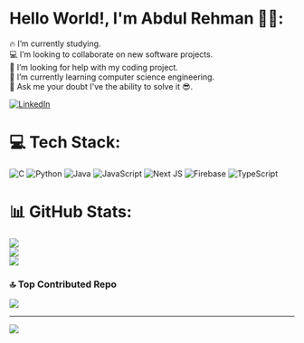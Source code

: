 # Hello World!, I'm Abdul Rehman 👋🏻:
🔥 I’m currently studying.<br>💻 I’m looking to collaborate on new software projects.<br>🤝 I’m looking for help with my coding project.<br>🌱 I’m currently learning computer science engineering.<br>💬 Ask me your doubt I've the ability to solve it 😎.<br>

[![LinkedIn](https://img.shields.io/badge/LinkedIn-%230077B5.svg?logo=linkedin&logoColor=white)](https://www.linkedin.com/in/abdul-rehman-350a702b9?utm_source=share&utm_campaign=share_via&utm_content=profile&utm_medium=android_app) 

# 💻 Tech Stack:
![C](https://img.shields.io/badge/c-%2300599C.svg?style=flat&logo=c&logoColor=white) ![Python](https://img.shields.io/badge/python-3670A0?style=flat&logo=python&logoColor=ffdd54) ![Java](https://img.shields.io/badge/java-%23ED8B00.svg?style=flat&logo=openjdk&logoColor=white) ![JavaScript](https://img.shields.io/badge/javascript-%23323330.svg?style=flat&logo=javascript&logoColor=%23F7DF1E) ![Next JS](https://img.shields.io/badge/Next-black?style=flat&logo=next.js&logoColor=white) ![Firebase](https://img.shields.io/badge/firebase-%23039BE5.svg?style=flat&logo=firebase) ![TypeScript](https://img.shields.io/badge/typescript-%23007ACC.svg?style=flat&logo=typescript&logoColor=white)
# 📊 GitHub Stats:
![](https://github-readme-stats.vercel.app/api?username=AbdulRehman-18&theme=tokyonight&hide_border=false&include_all_commits=false&count_private=false)<br/>
![](https://github-readme-streak-stats.herokuapp.com/?user=AbdulRehman-18&theme=tokyonight&hide_border=false)<br/>
![](https://github-readme-stats.vercel.app/api/top-langs/?username=AbdulRehman-18&theme=tokyonight&hide_border=false&include_all_commits=false&count_private=false&layout=compact)

### 🔝 Top Contributed Repo
![](https://github-contributor-stats.vercel.app/api?username=AbdulRehman-18&limit=5&theme=dark&combine_all_yearly_contributions=true)

---
[![](https://visitcount.itsvg.in/api?id=AbdulRehman-18&icon=5&color=6)](https://visitcount.itsvg.in)

<!-- Proudly created with GPRM ( https://gprm.itsvg.in ) -->
